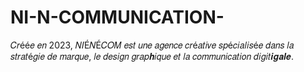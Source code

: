 # NI-N-COMMUNICATION-
𝐶𝑟éé𝑒 𝑒𝑛 2023, 𝑁𝐼É𝑁É𝐶𝑂𝑀 𝑒𝑠𝑡 𝑢𝑛𝑒 𝑎𝑔𝑒𝑛𝑐𝑒 𝑐𝑟é𝑎𝑡𝑖𝑣𝑒 𝑠𝑝é𝑐𝑖𝑎𝑙𝑖𝑠é𝑒 𝑑𝑎𝑛𝑠 𝑙𝑎 𝑠𝑡𝑟𝑎𝑡é𝑔𝑖𝑒 𝑑𝑒 𝑚𝑎𝑟𝑞𝑢𝑒, 𝑙𝑒 𝑑𝑒𝑠𝑖𝑔𝑛 𝑔𝑟𝑎𝑝𝒉𝑖𝑞𝑢𝑒 𝑒𝑡 𝑙𝑎 𝑐𝑜𝑚𝑚𝑢𝑛𝑖𝑐𝑎𝑡𝑖𝑜𝑛 𝑑𝑖𝑔𝑖𝑡𝒊𝒈𝒂𝒍𝒆.
